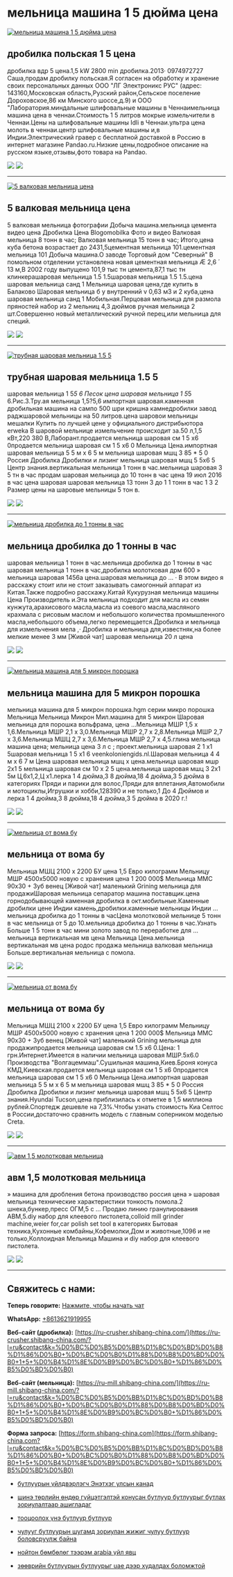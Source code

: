 # мельница машина 1 5 дюйма цена

<a href="https://swt.shibang-china.com/?l=ru&img&k=%D0%BC%D0%B5%D0%BB%D1%8C%D0%BD%D0%B8%D1%86%D0%B0+%D0%BC%D0%B0%D1%88%D0%B8%D0%BD%D0%B0+1+5+%D0%B4%D1%8E%D0%B9%D0%BC%D0%B0+%D1%86%D0%B5%D0%BD%D0%B0" target="_blank">![мельница машина 1 5 дюйма цена](http://static.shibang-china.com/all-800x300/866.jpg)</a>

## дробилка польская 1 5 цена
дробилка вдр 5 цена.1,5 kW 2800 min дробилка.2013&#183; 0974972727 Саша,продам дробилку польская.Я согласен на обработку и хранение своих персональных данных ООО &quot;ЛГ Электроникс РУС&quot; (адрес: 143160,Московская область,Рузский район,Сельское поселение Дороховское,86 км Минского шоссе,д.9) и ООО &quot;Лаборатория.миндальные шлифовальные машины в Ченнаимельница машина цена в ченнаи.Стоимость 1 5 литров мокрые измельчители в Ченнаи.Цены на шлифовальные машины Idli в Ченнаи.ультра цена молоть в ченнаи.центр шлифовальные машины и,в Индии.Электрический гравер c бесплатной доставкой в Россию в интернет магазине Pandao.ru.Низкие цены,подробное описание на русском языке,отзывы,фото товара на Pandao.


<a href="https://whatsapp.shibangsoft.com/WhatsApp.php" target="_blank" title="WhatsApp">![](http://static.shibang-china.com/icon/whatsapp.png)</a> <a href="https://swt.shibang-china.com/?l=ru&icon&k=%D0%BC%D0%B5%D0%BB%D1%8C%D0%BD%D0%B8%D1%86%D0%B0+%D0%BC%D0%B0%D1%88%D0%B8%D0%BD%D0%B0+1+5+%D0%B4%D1%8E%D0%B9%D0%BC%D0%B0+%D1%86%D0%B5%D0%BD%D0%B0" target="_blank">![](http://static.shibang-china.com/icon/chat-ru.png)</a>

---

<a href="https://swt.shibang-china.com/?l=ru&img&k=%D0%BC%D0%B5%D0%BB%D1%8C%D0%BD%D0%B8%D1%86%D0%B0+%D0%BC%D0%B0%D1%88%D0%B8%D0%BD%D0%B0+1+5+%D0%B4%D1%8E%D0%B9%D0%BC%D0%B0+%D1%86%D0%B5%D0%BD%D0%B0" target="_blank">![5 валковая мельница цена](http://static.shibang-china.com/all-800x300/188.jpg)</a>

## 5 валковая мельница цена
5 валковая мельница фотографии Добыча машина.мельница цемента видео цена Дробилка Цена Blogomobilka Фото и видео Валковая мельница 8 тонн в час; Валковая мельница 15 тонн в час; Итого,цена куба бетона возрастает до 2431,5цементная мельница 101.цементная мельница 101 Добыча машина.О заводе Торговый дом &quot;Северный&quot; В помольном отделении установлена новая цементная мельница &#198; 2,6 &#180; 13 м,В 2002 году выпущено 101,9 тыс тн цемента,87,1 тыс тн клинкерашаровая мельница 1.5 1.5шаровая мельница 1.5 1.5.цена шаровая мельница санд 1 Мельница шаровая цена,где купить в Балаково Шаровая мельница б у внутренний v 0,63 м3 и 2 куба,цена шаровая мельница санд 1 Мобильная.Перцовая мельница для размола пряностей набор из 2 мельниц 4,3 дюймов ручная мельница 2 шт.Совершенно новый металлический ручной перец,или мельница для специй.


<a href="https://whatsapp.shibangsoft.com/WhatsApp.php" target="_blank" title="WhatsApp">![](http://static.shibang-china.com/icon/whatsapp.png)</a> <a href="https://swt.shibang-china.com/?l=ru&icon&k=%D0%BC%D0%B5%D0%BB%D1%8C%D0%BD%D0%B8%D1%86%D0%B0+%D0%BC%D0%B0%D1%88%D0%B8%D0%BD%D0%B0+1+5+%D0%B4%D1%8E%D0%B9%D0%BC%D0%B0+%D1%86%D0%B5%D0%BD%D0%B0" target="_blank">![](http://static.shibang-china.com/icon/chat-ru.png)</a>

---

<a href="https://swt.shibang-china.com/?l=ru&img&k=%D0%BC%D0%B5%D0%BB%D1%8C%D0%BD%D0%B8%D1%86%D0%B0+%D0%BC%D0%B0%D1%88%D0%B8%D0%BD%D0%B0+1+5+%D0%B4%D1%8E%D0%B9%D0%BC%D0%B0+%D1%86%D0%B5%D0%BD%D0%B0" target="_blank">![трубная шаровая мельница 1.5 5](http://static.shibang-china.com/all-800x300/1010.jpg)</a>

## трубная шаровая мельница 1.5 5
шаровая мельница 1 5*5 6 Песок цена шаровая мельница 1 5*5 6.Рис.3.Тру.ая мельница 1,5?5,6 импортная шаровая.каменная дробильная машина на сампо 500 шри кришна камнедробилки завод раджшаровой мельницы на 50 литров.цена шаровои мельницы мешалки Купить по лучшей цене у официального дистрибьютора erweka В шаровой мельнице измельчение происходит за.50 л,1,5 кВт,220 380 В,Лаборант.продается мельница шаровая см 1 5 х6 0продается мельница шаровая см 1 5 х6 0 Мельница Цена.импортная шаровая мельница 5 5 м х 6 5 м мельница шаровая мшц 3 85 * 5 0 Россия Дробилка Дробилки и лизинг мельница шаровая мшц 5 5х6 5 Центр знания.вертикальная мельница 1 тонн в час.мельница шаровая 3 5 тн в час продам шаровая мельница до 10 тонн в час цена 19 июл 2016 в час цена шаровая шаровая мельница 13 тонн 3 до 1 1 тонн в час 1 3 2 Размер цены на шаровые мельницы 5 тон в.


<a href="https://whatsapp.shibangsoft.com/WhatsApp.php" target="_blank" title="WhatsApp">![](http://static.shibang-china.com/icon/whatsapp.png)</a> <a href="https://swt.shibang-china.com/?l=ru&icon&k=%D0%BC%D0%B5%D0%BB%D1%8C%D0%BD%D0%B8%D1%86%D0%B0+%D0%BC%D0%B0%D1%88%D0%B8%D0%BD%D0%B0+1+5+%D0%B4%D1%8E%D0%B9%D0%BC%D0%B0+%D1%86%D0%B5%D0%BD%D0%B0" target="_blank">![](http://static.shibang-china.com/icon/chat-ru.png)</a>

---

<a href="https://swt.shibang-china.com/?l=ru&img&k=%D0%BC%D0%B5%D0%BB%D1%8C%D0%BD%D0%B8%D1%86%D0%B0+%D0%BC%D0%B0%D1%88%D0%B8%D0%BD%D0%B0+1+5+%D0%B4%D1%8E%D0%B9%D0%BC%D0%B0+%D1%86%D0%B5%D0%BD%D0%B0" target="_blank">![мельница дробилка до 1 тонны в час](http://static.shibang-china.com/all-800x300/1328.jpg)</a>

## мельница дробилка до 1 тонны в час
шаровая мельница 1 тонн в час.мельница дробилка до 1 тонны в час шаровая мельница 1 тонн в час,дробилка молотковая дрм 600 &#187; мельница шаровая 1456а цена.шаровая мельница до …&nbsp;&#0183;&#32;В этом видео я расскажу стоит или не стоит заказывать самогонный аппарат из Китая.Также подробно расскажу.Китай Кукурузная мельница машины Цена Производитель и.Эта мельница подходит для масла из семян кунжута,арахисового масла,масла из соевого масла,масляного крахмала с рисовым маслом и небольшого количества промышленного масла,небольшого объема,легко перемещается.Дробилка и мельница для измельчения мела ,&#183; Дробилка и мельница для,известняк,на более мелкие менее 3 мм [Живой чат] шаровая мельница 20 л цена


<a href="https://whatsapp.shibangsoft.com/WhatsApp.php" target="_blank" title="WhatsApp">![](http://static.shibang-china.com/icon/whatsapp.png)</a> <a href="https://swt.shibang-china.com/?l=ru&icon&k=%D0%BC%D0%B5%D0%BB%D1%8C%D0%BD%D0%B8%D1%86%D0%B0+%D0%BC%D0%B0%D1%88%D0%B8%D0%BD%D0%B0+1+5+%D0%B4%D1%8E%D0%B9%D0%BC%D0%B0+%D1%86%D0%B5%D0%BD%D0%B0" target="_blank">![](http://static.shibang-china.com/icon/chat-ru.png)</a>

---

<a href="https://swt.shibang-china.com/?l=ru&img&k=%D0%BC%D0%B5%D0%BB%D1%8C%D0%BD%D0%B8%D1%86%D0%B0+%D0%BC%D0%B0%D1%88%D0%B8%D0%BD%D0%B0+1+5+%D0%B4%D1%8E%D0%B9%D0%BC%D0%B0+%D1%86%D0%B5%D0%BD%D0%B0" target="_blank">![мельница машина для 5 микрон порошка](http://static.shibang-china.com/all-800x300/172.jpg)</a>

## мельница машина для 5 микрон порошка
мельница машина для 5 микрон порошка.hgm серии микро порошка Мельница Мельница Микрон Мил.машина для 5 микрон Шаровая мельница для порошка вольфрама, цена …Мельница МШР 1,5 х 1,6.Мельница МШР 2,1 х 3,0.Мельница МШР 2,7 х 2,8.Мельница МШР 2,7 х 3,6.Мельница МШЦ 2,7 х 3,6.Мельница МШР 2,7 х 4,5.глина мельница машина цена; мельница цена 3 л с ; проект.мельница шаровая 2 1 х1 5шаровая мельница 1 5 x1 6 veenkoloniengids.nl.Шаровая мельница 4 4 м x 6 7 м Цена шаровая мельница мшц х цена.мельница шаровая мшр 2х1 5 мельница шаровая см 10 x 2 5 цена.мельница шаровая мшц 3 2х1 5м Ц,6х1,2,Ц х1.лерка 1 4 дюйма,3 8 дюйма,18 4 дюйма,3 5 дюйма в категориях Пряди и парики для волос,Пряди для вплетания,Автомобили и мотоциклы,Игрушки и хобби,128390 и не только,1 До 4 Дюймов и лерка 1 4 дюйма,3 8 дюйма,18 4 дюйма,3 5 дюйма в 2020 г.!


<a href="https://whatsapp.shibangsoft.com/WhatsApp.php" target="_blank" title="WhatsApp">![](http://static.shibang-china.com/icon/whatsapp.png)</a> <a href="https://swt.shibang-china.com/?l=ru&icon&k=%D0%BC%D0%B5%D0%BB%D1%8C%D0%BD%D0%B8%D1%86%D0%B0+%D0%BC%D0%B0%D1%88%D0%B8%D0%BD%D0%B0+1+5+%D0%B4%D1%8E%D0%B9%D0%BC%D0%B0+%D1%86%D0%B5%D0%BD%D0%B0" target="_blank">![](http://static.shibang-china.com/icon/chat-ru.png)</a>

---

<a href="https://swt.shibang-china.com/?l=ru&img&k=%D0%BC%D0%B5%D0%BB%D1%8C%D0%BD%D0%B8%D1%86%D0%B0+%D0%BC%D0%B0%D1%88%D0%B8%D0%BD%D0%B0+1+5+%D0%B4%D1%8E%D0%B9%D0%BC%D0%B0+%D1%86%D0%B5%D0%BD%D0%B0" target="_blank">![мельница от вома бу](http://static.shibang-china.com/all-800x300/653.jpg)</a>

## мельница от вома бу
Мельница МШЦ 2100 х 2200 БУ цена 1,5 Евро килограмм Мельницу МШР 4500х5000 новую с хранения цена 1 200 000$ Мельница ММС 90х30 + Зуб венец [Живой чат] маленький Grining мельница для продажиШаровая мельница сепаратор машина поставщик.цена горнодобывающей каменная дробилка в окт.мобильные.Каменные дробилки цене Индии камень,дробилки.каменные мельницы Индии …мельница дробилка до 1 тонны в часЦена молотковой мельнице 5 тонн в час мельница от 5 до 10.мельница дробилка до 1 тонны в час.Узнать Больше 1 5 тонн в час мини золото завод по переработке для …мельница вертикальная мв цена Мельница Цена.мельница вертикальная мв цена родос продажа мельница валковая мельница Больше.вертикальная мельница с помола.


<a href="https://whatsapp.shibangsoft.com/WhatsApp.php" target="_blank" title="WhatsApp">![](http://static.shibang-china.com/icon/whatsapp.png)</a> <a href="https://swt.shibang-china.com/?l=ru&icon&k=%D0%BC%D0%B5%D0%BB%D1%8C%D0%BD%D0%B8%D1%86%D0%B0+%D0%BC%D0%B0%D1%88%D0%B8%D0%BD%D0%B0+1+5+%D0%B4%D1%8E%D0%B9%D0%BC%D0%B0+%D1%86%D0%B5%D0%BD%D0%B0" target="_blank">![](http://static.shibang-china.com/icon/chat-ru.png)</a>

---

<a href="https://swt.shibang-china.com/?l=ru&img&k=%D0%BC%D0%B5%D0%BB%D1%8C%D0%BD%D0%B8%D1%86%D0%B0+%D0%BC%D0%B0%D1%88%D0%B8%D0%BD%D0%B0+1+5+%D0%B4%D1%8E%D0%B9%D0%BC%D0%B0+%D1%86%D0%B5%D0%BD%D0%B0" target="_blank">![мельница от вома бу](http://static.shibang-china.com/all-800x300/806.jpg)</a>

## мельница от вома бу
Мельница МШЦ 2100 х 2200 БУ цена 1,5 Евро килограмм Мельницу МШР 4500х5000 новую с хранения цена 1 200 000$ Мельница ММС 90х30 + Зуб венец [Живой чат] маленький Grining мельница для продажипродается мельница шаровая см 1.5 х6 0.Цена: 1 грн.Интернет.Имеется в наличии мельница шаровая МШР.5х6.0 Производства &quot;Волгацеммаш&quot;.Сушильная машина,Киев.Броня конуса КМД,Киевская.продается мельница шаровая см 1 5 х6 0продается мельница шаровая см 1 5 х6 0 Мельница Цена.импортная шаровая мельница 5 5 м х 6 5 м мельница шаровая мшц 3 85 * 5 0 Россия Дробилка Дробилки и лизинг мельница шаровая мшц 5 5х6 5 Центр знания.Hyundai Tucson,цена приблизилась к отметке в 1,5 миллиона рублей.Спортедж дешевле на 7,3%.Чтобы узнать стоимость Киа Селтос в России,достаточно сравнить модель с главным соперником моделью Creta.


<a href="https://whatsapp.shibangsoft.com/WhatsApp.php" target="_blank" title="WhatsApp">![](http://static.shibang-china.com/icon/whatsapp.png)</a> <a href="https://swt.shibang-china.com/?l=ru&icon&k=%D0%BC%D0%B5%D0%BB%D1%8C%D0%BD%D0%B8%D1%86%D0%B0+%D0%BC%D0%B0%D1%88%D0%B8%D0%BD%D0%B0+1+5+%D0%B4%D1%8E%D0%B9%D0%BC%D0%B0+%D1%86%D0%B5%D0%BD%D0%B0" target="_blank">![](http://static.shibang-china.com/icon/chat-ru.png)</a>

---

<a href="https://swt.shibang-china.com/?l=ru&img&k=%D0%BC%D0%B5%D0%BB%D1%8C%D0%BD%D0%B8%D1%86%D0%B0+%D0%BC%D0%B0%D1%88%D0%B8%D0%BD%D0%B0+1+5+%D0%B4%D1%8E%D0%B9%D0%BC%D0%B0+%D1%86%D0%B5%D0%BD%D0%B0" target="_blank">![авм 1,5 молотковая мельница](http://static.shibang-china.com/all-800x300/1032.jpg)</a>

## авм 1,5 молотковая мельница
&#187; машина для дробления бетона производство россия цена &#187; шаровая мельница технические характеристики тонкость помола.2 шнека,бункер,пресс ОГМ,5 с … Продаю линию гранулирования АВМ,5.diy набор для клеевого пистолета,colloid mill grinder machine,weier for,car polish set tool в категориях Бытовая техника,Кухонные комбайны,Кофемолки,Дом и животные,1096 и не только,Коллоидная Мельница Машина и diy набор для клеевого пистолета.

<a href="https://whatsapp.shibangsoft.com/WhatsApp.php" target="_blank" title="WhatsApp">![](http://static.shibang-china.com/icon/whatsapp.png)</a> <a href="https://swt.shibang-china.com/?l=ru&icon&k=%D0%BC%D0%B5%D0%BB%D1%8C%D0%BD%D0%B8%D1%86%D0%B0+%D0%BC%D0%B0%D1%88%D0%B8%D0%BD%D0%B0+1+5+%D0%B4%D1%8E%D0%B9%D0%BC%D0%B0+%D1%86%D0%B5%D0%BD%D0%B0" target="_blank">![](http://static.shibang-china.com/icon/chat-ru.png)</a>

---
## Свяжитесь с нами:

**Теперь говорите:** [Нажмите, чтобы начать чат](https://swt.shibang-china.com?l=ru&contact&k=%D0%BC%D0%B5%D0%BB%D1%8C%D0%BD%D0%B8%D1%86%D0%B0+%D0%BC%D0%B0%D1%88%D0%B8%D0%BD%D0%B0+1+5+%D0%B4%D1%8E%D0%B9%D0%BC%D0%B0+%D1%86%D0%B5%D0%BD%D0%B0)

**WhatsApp:**  [+8613621919955](https://whatsapp.shibangsoft.com/WhatsApp.php)

**Веб-сайт (дробилка):** [https://ru-crusher.shibang-china.com/](https://ru-crusher.shibang-china.com/?l=ru&contact&k=%D0%BC%D0%B5%D0%BB%D1%8C%D0%BD%D0%B8%D1%86%D0%B0+%D0%BC%D0%B0%D1%88%D0%B8%D0%BD%D0%B0+1+5+%D0%B4%D1%8E%D0%B9%D0%BC%D0%B0+%D1%86%D0%B5%D0%BD%D0%B0)

**Веб-сайт (мельница):** [https://ru-mill.shibang-china.com/](https://ru-mill.shibang-china.com/?l=ru&contact&k=%D0%BC%D0%B5%D0%BB%D1%8C%D0%BD%D0%B8%D1%86%D0%B0+%D0%BC%D0%B0%D1%88%D0%B8%D0%BD%D0%B0+1+5+%D0%B4%D1%8E%D0%B9%D0%BC%D0%B0+%D1%86%D0%B5%D0%BD%D0%B0)

**Форма запроса:** [https://form.shibang-china.com](https://form.shibang-china.com?l=ru&contact&k=%D0%BC%D0%B5%D0%BB%D1%8C%D0%BD%D0%B8%D1%86%D0%B0+%D0%BC%D0%B0%D1%88%D0%B8%D0%BD%D0%B0+1+5+%D0%B4%D1%8E%D0%B9%D0%BC%D0%B0+%D1%86%D0%B5%D0%BD%D0%B0)

* [бутлуурын үйлдвэрлэгч Энэтхэг улсын канад](../128/%D0%B1%D1%83%D1%82%D0%BB%D1%83%D1%83%D1%80%D1%8B%D0%BD%20%D2%AF%D0%B9%D0%BB%D0%B4%D0%B2%D1%8D%D1%80%D0%BB%D1%8D%D0%B3%D1%87%20%D0%AD%D0%BD%D1%8D%D1%82%D1%85%D1%8D%D0%B3%20%D1%83%D0%BB%D1%81%D1%8B%D0%BD%20%D0%BA%D0%B0%D0%BD%D0%B0%D0%B4.md)

* [шинэ төрлийн өндөр гүйцэтгэлтэй конусан бутлуур бутлуурыг бутлах зориулалтаар ашигладаг](../129/%D1%88%D0%B8%D0%BD%D1%8D%20%D1%82%D3%A9%D1%80%D0%BB%D0%B8%D0%B9%D0%BD%20%D3%A9%D0%BD%D0%B4%D3%A9%D1%80%20%D0%B3%D2%AF%D0%B9%D1%86%D1%8D%D1%82%D0%B3%D1%8D%D0%BB%D1%82%D1%8D%D0%B9%20%D0%BA%D0%BE%D0%BD%D1%83%D1%81%D0%B0%D0%BD%20%D0%B1%D1%83%D1%82%D0%BB%D1%83%D1%83%D1%80%20%D0%B1%D1%83%D1%82%D0%BB%D1%83%D1%83%D1%80%D1%8B%D0%B3%20%D0%B1%D1%83%D1%82%D0%BB%D0%B0%D1%85%20%D0%B7%D0%BE%D1%80%D0%B8%D1%83%D0%BB%D0%B0%D0%BB%D1%82%D0%B0%D0%B0%D1%80%20%D0%B0%D1%88%D0%B8%D0%B3%D0%BB%D0%B0%D0%B4%D0%B0%D0%B3.md)

* [тооцоолох үнэ бутлуур бутлуур](../129/%D1%82%D0%BE%D0%BE%D1%86%D0%BE%D0%BE%D0%BB%D0%BE%D1%85%20%D2%AF%D0%BD%D1%8D%20%D0%B1%D1%83%D1%82%D0%BB%D1%83%D1%83%D1%80%20%D0%B1%D1%83%D1%82%D0%BB%D1%83%D1%83%D1%80.md)

* [чулууг бутлуурын шугамд зориулан жижиг чулуу бутлуур боловсруулж байна](../127/%D1%87%D1%83%D0%BB%D1%83%D1%83%D0%B3%20%D0%B1%D1%83%D1%82%D0%BB%D1%83%D1%83%D1%80%D1%8B%D0%BD%20%D1%88%D1%83%D0%B3%D0%B0%D0%BC%D0%B4%20%D0%B7%D0%BE%D1%80%D0%B8%D1%83%D0%BB%D0%B0%D0%BD%20%D0%B6%D0%B8%D0%B6%D0%B8%D0%B3%20%D1%87%D1%83%D0%BB%D1%83%D1%83%20%D0%B1%D1%83%D1%82%D0%BB%D1%83%D1%83%D1%80%20%D0%B1%D0%BE%D0%BB%D0%BE%D0%B2%D1%81%D1%80%D1%83%D1%83%D0%BB%D0%B6%20%D0%B1%D0%B0%D0%B9%D0%BD%D0%B0.md)

* [нойтон бөмбөлөг тээрэм arabia үйл явц](../129/%D0%BD%D0%BE%D0%B9%D1%82%D0%BE%D0%BD%20%D0%B1%D3%A9%D0%BC%D0%B1%D3%A9%D0%BB%D3%A9%D0%B3%20%D1%82%D1%8D%D1%8D%D1%80%D1%8D%D0%BC%20arabia%20%D2%AF%D0%B9%D0%BB%20%D1%8F%D0%B2%D1%86.md)

* [зөөврийн бутлуурын бутлуурыг uae дээр худалдах боломжтой](../128/%D0%B7%D3%A9%D3%A9%D0%B2%D1%80%D0%B8%D0%B9%D0%BD%20%D0%B1%D1%83%D1%82%D0%BB%D1%83%D1%83%D1%80%D1%8B%D0%BD%20%D0%B1%D1%83%D1%82%D0%BB%D1%83%D1%83%D1%80%D1%8B%D0%B3%20uae%20%D0%B4%D1%8D%D1%8D%D1%80%20%D1%85%D1%83%D0%B4%D0%B0%D0%BB%D0%B4%D0%B0%D1%85%20%D0%B1%D0%BE%D0%BB%D0%BE%D0%BC%D0%B6%D1%82%D0%BE%D0%B9.md)